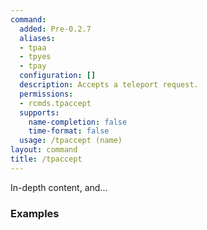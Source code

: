 ```yaml
---
command:
  added: Pre-0.2.7
  aliases:
  - tpaa
  - tpyes
  - tpay
  configuration: []
  description: Accepts a teleport request.
  permissions:
  - rcmds.tpaccept
  supports:
    name-completion: false
    time-format: false
  usage: /tpaccept (name)
layout: command
title: /tpaccept
---
```


In-depth content, and...

### Examples

